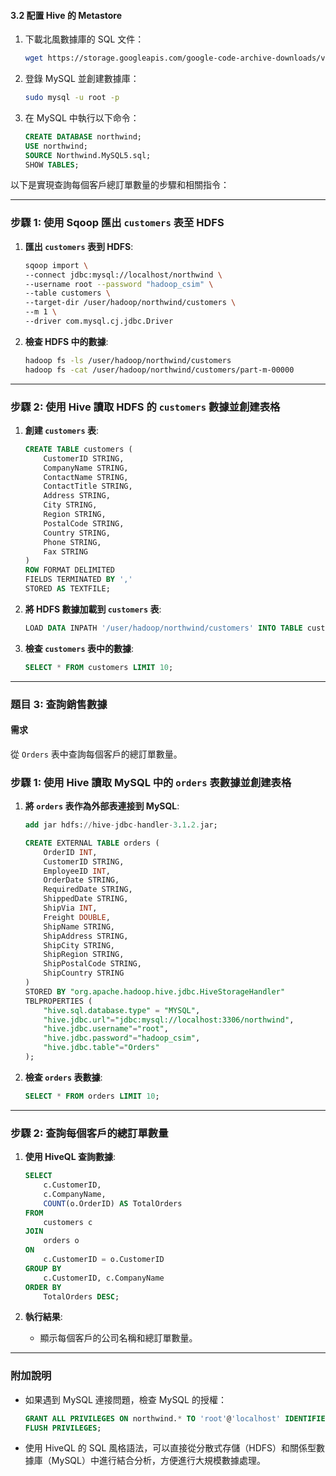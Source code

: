 
#### **3.2 配置 Hive 的 Metastore**   
1. 下載北風數據庫的 SQL 文件：
   ```bash
   wget https://storage.googleapis.com/google-code-archive-downloads/v2/code.google.com/northwindextended/Northwind.MySQL5.sql
   ```

2. 登錄 MySQL 並創建數據庫：
   ```bash
   sudo mysql -u root -p
   ```

3. 在 MySQL 中執行以下命令：
   ```sql
   CREATE DATABASE northwind;
   USE northwind;
   SOURCE Northwind.MySQL5.sql;
   SHOW TABLES;


以下是實現查詢每個客戶總訂單數量的步驟和相關指令：

---

### **步驟 1: 使用 Sqoop 匯出 `customers` 表至 HDFS**

1. **匯出 `customers` 表到 HDFS**:
   ```bash
   sqoop import \
   --connect jdbc:mysql://localhost/northwind \
   --username root --password "hadoop_csim" \
   --table customers \
   --target-dir /user/hadoop/northwind/customers \
   --m 1 \
   --driver com.mysql.cj.jdbc.Driver
   ```

2. **檢查 HDFS 中的數據**:
   ```bash
   hadoop fs -ls /user/hadoop/northwind/customers
   hadoop fs -cat /user/hadoop/northwind/customers/part-m-00000
   ```

---

### **步驟 2: 使用 Hive 讀取 HDFS 的 `customers` 數據並創建表格**

1. **創建 `customers` 表**:
   ```sql
   CREATE TABLE customers (
       CustomerID STRING,
       CompanyName STRING,
       ContactName STRING,
       ContactTitle STRING,
       Address STRING,
       City STRING,
       Region STRING,
       PostalCode STRING,
       Country STRING,
       Phone STRING,
       Fax STRING
   )
   ROW FORMAT DELIMITED
   FIELDS TERMINATED BY ','
   STORED AS TEXTFILE;
   ```

2. **將 HDFS 數據加載到 `customers` 表**:
   ```sql
   LOAD DATA INPATH '/user/hadoop/northwind/customers' INTO TABLE customers;
   ```

3. **檢查 `customers` 表中的數據**:
   ```sql
   SELECT * FROM customers LIMIT 10;
   ```

---

### **題目 3: 查詢銷售數據**
#### **需求**
從 `Orders` 表中查詢每個客戶的總訂單數量。
### **步驟 1: 使用 Hive 讀取 MySQL 中的 `orders` 表數據並創建表格**

1. **將 `orders` 表作為外部表連接到 MySQL**:
   ```sql
   add jar hdfs://hive-jdbc-handler-3.1.2.jar;
   
   CREATE EXTERNAL TABLE orders (
       OrderID INT,
       CustomerID STRING,
       EmployeeID INT,
       OrderDate STRING,
       RequiredDate STRING,
       ShippedDate STRING,
       ShipVia INT,
       Freight DOUBLE,
       ShipName STRING,
       ShipAddress STRING,
       ShipCity STRING,
       ShipRegion STRING,
       ShipPostalCode STRING,
       ShipCountry STRING
   )
   STORED BY "org.apache.hadoop.hive.jdbc.HiveStorageHandler"
   TBLPROPERTIES (
       "hive.sql.database.type" = "MYSQL",
       "hive.jdbc.url"="jdbc:mysql://localhost:3306/northwind",
       "hive.jdbc.username"="root",
       "hive.jdbc.password"="hadoop_csim",
       "hive.jdbc.table"="Orders"
   );
   ```

2. **檢查 `orders` 表數據**:
   ```sql
   SELECT * FROM orders LIMIT 10;
   ```

---

### **步驟 2: 查詢每個客戶的總訂單數量**

1. **使用 HiveQL 查詢數據**:
   ```sql
   SELECT
       c.CustomerID,
       c.CompanyName,
       COUNT(o.OrderID) AS TotalOrders
   FROM
       customers c
   JOIN
       orders o
   ON
       c.CustomerID = o.CustomerID
   GROUP BY
       c.CustomerID, c.CompanyName
   ORDER BY
       TotalOrders DESC;
   ```

2. **執行結果**:
   - 顯示每個客戶的公司名稱和總訂單數量。

---

### **附加說明**
- 如果遇到 MySQL 連接問題，檢查 MySQL 的授權：
   ```sql
   GRANT ALL PRIVILEGES ON northwind.* TO 'root'@'localhost' IDENTIFIED BY 'your_mysql_password';
   FLUSH PRIVILEGES;
   ```

- 使用 HiveQL 的 SQL 風格語法，可以直接從分散式存儲（HDFS）和關係型數據庫（MySQL）中進行結合分析，方便進行大規模數據處理。